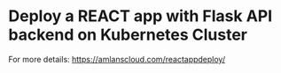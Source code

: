 # Deploy a REACT app with Flask API backend on Kubernetes Cluster  

For more details: https://amlanscloud.com/reactappdeploy/  
